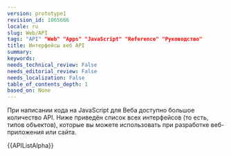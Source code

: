 ```yaml
---
version: prototype1
revision_id: 1065666
locale: ru
slug: Web/API
tags: "API" "Web" "Apps" "JavaScript" "Reference" "Руководство"
title: Интерфейсы веб API
summary: 
keywords: 
needs_technical_review: False
needs_editorial_review: False
needs_localization: False
table_of_contents_depth: 1
based_on: None
---
```

<p>При написании кода на JavaScript для Веба доступно большое количество API. Ниже приведён список всех интерфейсов (то есть, типов объектов), которые вы можете использовать при разработке веб-приложения или сайта.</p>

<div>{{APIListAlpha}}</div>

